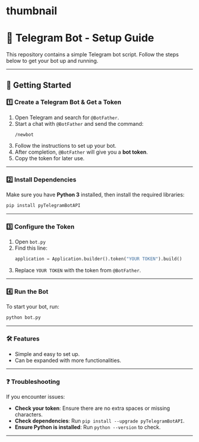 # thumbnail

# 📌 Telegram Bot - Setup Guide

This repository contains a simple Telegram bot script. Follow the steps below to get your bot up and running.

---

## 🚀 Getting Started

### 1️⃣ Create a Telegram Bot & Get a Token
1. Open Telegram and search for `@BotFather`.
2. Start a chat with `@BotFather` and send the command:
   ```
   /newbot
   ```
3. Follow the instructions to set up your bot.
4. After completion, `@BotFather` will give you a **bot token**.
5. Copy the token for later use.

---

### 2️⃣ Install Dependencies
Make sure you have **Python 3** installed, then install the required libraries:
```bash
pip install pyTelegramBotAPI
```

---

### 3️⃣ Configure the Token
1. Open `bot.py` 
2. Find this line:
   ```python
   application = Application.builder().token("YOUR TOKEN").build()
   ```
3. Replace `YOUR TOKEN` with the token from `@BotFather`.

---

### 4️⃣ Run the Bot
To start your bot, run:
```bash
python bot.py
```

---

### 🛠️ Features
- Simple and easy to set up.
- Can be expanded with more functionalities.

---

### ❓ Troubleshooting
If you encounter issues:
- **Check your token**: Ensure there are no extra spaces or missing characters.
- **Check dependencies**: Run `pip install --upgrade pyTelegramBotAPI`.
- **Ensure Python is installed**: Run `python --version` to check.

---
